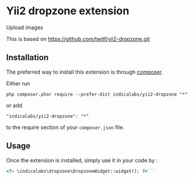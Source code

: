 Yii2 dropzone extension
=========================
Upload images 

This is based on https://github.com/twitf/yii2-dropzone.git

Installation
------------

The preferred way to install this extension is through [composer](http://getcomposer.org/download/).

Either run

```
php composer.phar require --prefer-dist indicalabs/yii2-dropzone "*"
```

or add

```
"indicalabs/yii2-dropzone": "*"
```

to the require section of your `composer.json` file.


Usage
-----

Once the extension is installed, simply use it in your code by  :

```php
<?= \indicalabs\dropzone\DropzoneWidget::widget(); ?>```